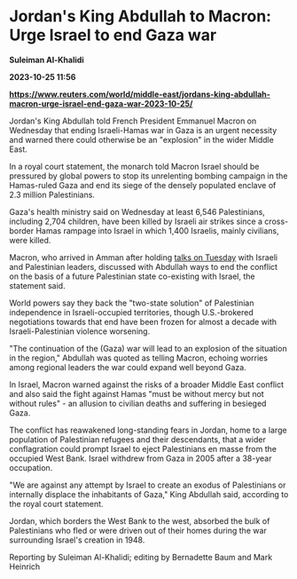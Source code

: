 # Jordan's King Abdullah to Macron: Urge Israel to end Gaza war
**Suleiman Al-Khalidi**

**2023-10-25 11:56**

**https://www.reuters.com/world/middle-east/jordans-king-abdullah-macron-urge-israel-end-gaza-war-2023-10-25/**

Jordan's King Abdullah told French President Emmanuel Macron on Wednesday that ending Israeli-Hamas war in Gaza is an urgent necessity and warned there could otherwise be an "explosion" in the wider Middle East.

In a royal court statement, the monarch told Macron Israel should be pressured by global powers to stop its unrelenting bombing campaign in the Hamas-ruled Gaza and end its siege of the densely populated enclave of 2.3 million Palestinians.

Gaza's health ministry said on Wednesday at least 6,546 Palestinians, including 2,704 children, have been killed by Israeli air strikes since a cross-border Hamas rampage into Israel in which 1,400 Israelis, mainly civilians, were killed.

Macron, who arrived in Amman after holding [talks on Tuesday](https://www.reuters.com/world/frances-macron-says-he-stands-solidarity-with-israels-fight-against-terrorism-2023-10-24/) with Israeli and Palestinian leaders, discussed with Abdullah ways to end the conflict on the basis of a future Palestinian state co-existing with Israel, the statement said.

World powers say they back the "two-state solution" of Palestinian independence in Israeli-occupied territories, though U.S.-brokered negotiations towards that end have been frozen for almost a decade with Israeli-Palestinian violence worsening.

"The continuation of the (Gaza) war will lead to an explosion of the situation in the region," Abdullah was quoted as telling Macron, echoing worries among regional leaders the war could expand well beyond Gaza.

In Israel, Macron warned against the risks of a broader Middle East conflict and also said the fight against Hamas "must be without mercy but not without rules" - an allusion to civilian deaths and suffering in besieged Gaza.

The conflict has reawakened long-standing fears in Jordan, home to a large population of Palestinian refugees and their descendants, that a wider conflagration could prompt Israel to eject Palestinians en masse from the occupied West Bank. Israel withdrew from Gaza in 2005 after a 38-year occupation.

"We are against any attempt by Israel to create an exodus of Palestinians or internally displace the inhabitants of Gaza," King Abdullah said, according to the royal court statement.

Jordan, which borders the West Bank to the west, absorbed the bulk of Palestinians who fled or were driven out of their homes during the war surrounding Israel's creation in 1948.

Reporting by Suleiman Al-Khalidi; editing by Bernadette Baum and Mark Heinrich